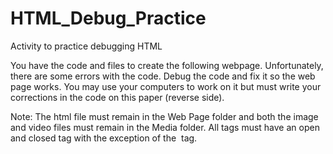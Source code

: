 # HTML_Debug_Practice
Activity to practice debugging HTML

You have the code and files to create the following webpage.  Unfortunately, there are some errors with the code.  Debug the code and fix it so the web page works.  You may use your computers to work on it but must write your corrections in the code on this paper (reverse side).

Note:  The html file must remain in the Web Page folder and both the image and video files must remain in the Media folder.  All tags must have an open and closed tag with the exception of the <img> tag.


